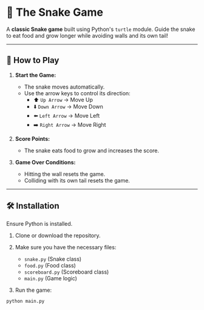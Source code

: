 # 🐍 The Snake Game

A **classic Snake game** built using Python's `turtle` module. Guide the snake to eat food and grow longer while avoiding walls and its own tail!

---

## 🚀 How to Play

1. **Start the Game:**  
   - The snake moves automatically.
   - Use the arrow keys to control its direction:  
     - ⬆️ `Up Arrow` → Move Up  
     - ⬇️ `Down Arrow` → Move Down  
     - ⬅️ `Left Arrow` → Move Left  
     - ➡️ `Right Arrow` → Move Right  

2. **Score Points:**  
   - The snake eats food to grow and increases the score.

3. **Game Over Conditions:**  
   - Hitting the wall resets the game.  
   - Colliding with its own tail resets the game.  

---

## 🛠️ Installation

Ensure Python is installed.

1. Clone or download the repository.  
2. Make sure you have the necessary files:
   - `snake.py` (Snake class)
   - `food.py` (Food class)
   - `scoreboard.py` (Scoreboard class)
   - `main.py` (Game logic)  

3. Run the game:

```bash
python main.py

